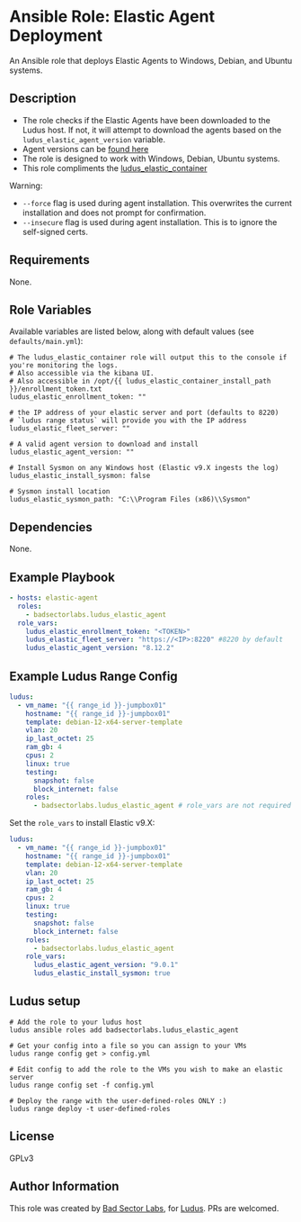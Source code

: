 # Ansible Role: Elastic Agent Deployment

An Ansible role that deploys Elastic Agents to Windows, Debian, and Ubuntu systems.

## Description

- The role checks if the Elastic Agents have been downloaded to the Ludus host. If not, it will attempt to download the agents based on the `ludus_elastic_agent_version` variable.
- Agent versions can be [found here](https://www.elastic.co/downloads/past-releases#elastic-agent)
- The role is designed to work with Windows, Debian, Ubuntu systems.
- This role compliments the [ludus_elastic_container](https://github.com/badsectorlabs/ludus_elastic_container)

Warning:

- `--force` flag is used during agent installation. This overwrites the current installation and does not prompt for confirmation.
- `--insecure` flag is used during agent installation. This is to ignore the self-signed certs.

## Requirements

None.

## Role Variables

Available variables are listed below, along with default values (see `defaults/main.yml`):

    # The ludus_elastic_container role will output this to the console if you're monitoring the logs.
    # Also accessible via the kibana UI.
    # Also accessible in /opt/{{ ludus_elastic_container_install_path }}/enrollment_token.txt
    ludus_elastic_enrollment_token: ""

    # the IP address of your elastic server and port (defaults to 8220)
    # `ludus range status` will provide you with the IP address
    ludus_elastic_fleet_server: ""

    # A valid agent version to download and install
    ludus_elastic_agent_version: ""

    # Install Sysmon on any Windows host (Elastic v9.X ingests the log)
    ludus_elastic_install_sysmon: false

    # Sysmon install location
    ludus_elastic_sysmon_path: "C:\\Program Files (x86)\\Sysmon"

## Dependencies

None.

## Example Playbook

```yaml
- hosts: elastic-agent
  roles:
    - badsectorlabs.ludus_elastic_agent
  role_vars:
    ludus_elastic_enrollment_token: "<TOKEN>"
    ludus_elastic_fleet_server: "https://<IP>:8220" #8220 by default
    ludus_elastic_agent_version: "8.12.2"
```

## Example Ludus Range Config

```yaml
ludus:
  - vm_name: "{{ range_id }}-jumpbox01"
    hostname: "{{ range_id }}-jumpbox01"
    template: debian-12-x64-server-template
    vlan: 20
    ip_last_octet: 25
    ram_gb: 4
    cpus: 2
    linux: true
    testing:
      snapshot: false
      block_internet: false
    roles:
      - badsectorlabs.ludus_elastic_agent # role_vars are not required when using ludus
```
Set the `role_vars` to install Elastic v9.X:
```yaml
ludus:
  - vm_name: "{{ range_id }}-jumpbox01"
    hostname: "{{ range_id }}-jumpbox01"
    template: debian-12-x64-server-template
    vlan: 20
    ip_last_octet: 25
    ram_gb: 4
    cpus: 2
    linux: true
    testing:
      snapshot: false
      block_internet: false
    roles:
      - badsectorlabs.ludus_elastic_agent
    role_vars:
      ludus_elastic_agent_version: "9.0.1"
      ludus_elastic_install_sysmon: true
```
## Ludus setup

```
# Add the role to your ludus host
ludus ansible roles add badsectorlabs.ludus_elastic_agent

# Get your config into a file so you can assign to your VMs
ludus range config get > config.yml

# Edit config to add the role to the VMs you wish to make an elastic server
ludus range config set -f config.yml

# Deploy the range with the user-defined-roles ONLY :)
ludus range deploy -t user-defined-roles
```

## License

GPLv3

## Author Information

This role was created by [Bad Sector Labs](https://badsectorlabs.com/), for [Ludus](https://ludus.cloud/). PRs are welcomed.
